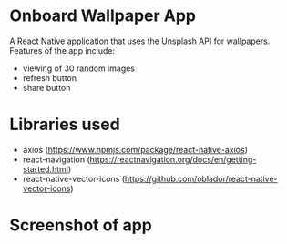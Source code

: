 # Onboard Wallpaper App
A React Native application that uses the Unsplash API for wallpapers. 
Features of the app include:
- viewing of 30 random images
- refresh button 
- share button

# Libraries used
- axios (https://www.npmjs.com/package/react-native-axios)
- react-navigation (https://reactnavigation.org/docs/en/getting-started.html)
- react-native-vector-icons (https://github.com/oblador/react-native-vector-icons)

# Screenshot of app
